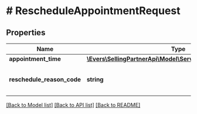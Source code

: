# # RescheduleAppointmentRequest

## Properties

Name | Type | Description | Notes
------------ | ------------- | ------------- | -------------
**appointment_time** | [**\Evers\SellingPartnerApi\Model\Service\AppointmentTimeInput**](AppointmentTimeInput.md) |  |
**reschedule_reason_code** | **string** | Appointment reschedule reason code. |

[[Back to Model list]](../../README.md#models) [[Back to API list]](../../README.md#endpoints) [[Back to README]](../../README.md)
